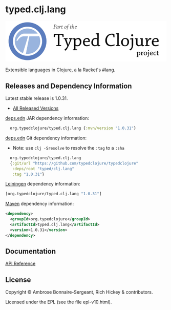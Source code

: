 <!-- DO NOT EDIT! Instead, edit `dev/resources/root-templates/typed/clj.lang/README.md` and run `./script/regen-selmer.sh` -->
# typed.clj.lang

<a href='https://typedclojure.org'><img src='images/part-of-typed-clojure-project.png'></a>

Extensible languages in Clojure, a la Racket's #lang.

## Releases and Dependency Information

Latest stable release is 1.0.31.

* [All Released Versions](https://clojars.org/org.typedclojure/typed.clj.lang)

[deps.edn](https://clojure.org/reference/deps_and_cli) JAR dependency information:

```clj
  org.typedclojure/typed.clj.lang {:mvn/version "1.0.31"}
 ```

[deps.edn](https://clojure.org/reference/deps_and_cli) Git dependency information:

- Note: use `clj -Sresolve` to resolve the `:tag` to a `:sha`

```clj
  org.typedclojure/typed.clj.lang
  {:git/url "https://github.com/typedclojure/typedclojure"
   :deps/root "typed/clj.lang"
   :tag "1.0.31"}
```

[Leiningen](https://github.com/technomancy/leiningen) dependency information:

```clojure
[org.typedclojure/typed.clj.lang "1.0.31"]
```

[Maven](https://maven.apache.org/) dependency information:

```XML
<dependency>
  <groupId>org.typedclojure</groupId>
  <artifactId>typed.clj.lang</artifactId>
  <version>1.0.31</version>
</dependency>
```

## Documentation

[API Reference](https://api.typedclojure.org/latest/typed.clj.lang/index.html)

## License

Copyright © Ambrose Bonnaire-Sergeant, Rich Hickey & contributors.

Licensed under the EPL (see the file epl-v10.html).
